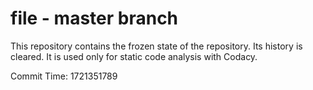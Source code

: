 # file - master branch

This repository contains the frozen state of the repository.
Its history is cleared. It is used only for static code
analysis with Codacy.

Commit Time: 1721351789